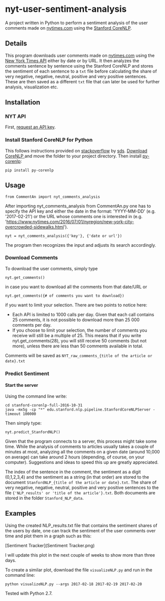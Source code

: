 # nyt-user-sentiment-analysis
A project written in Python to perform a sentiment analysis of the user comments made on [nytimes.com](http://nytimes.com) using the [Stanford CoreNLP](http://stanfordnlp.github.io/CoreNLP/index.html).

## Details

This program downloads user comments made on [nytimes.com](http://nytimes.com) using the [New York Times API](https://developer.nytimes.com) either by date or by URL. It then analyzes the comments sentence by sentence using the Stanford CoreNLP and stores the sentiment of each sentence to a `txt` file before calculating the share of very negative, negative, neutral, positive and very positive sentences. These are then saved as a different `txt` file that can later be used for further analysis, visualization etc.

## Installation

### NYT API

First, [request an API key](https://developer.nytimes.com).

### Install Stanford CoreNLP for Python

This follows instructions provided on [stackoverflow](http://stackoverflow.com/questions/32879532/stanford-nlp-for-python/40496870#40496870) by [sds](http://stackoverflow.com/users/850781/sds).
[Download CoreNLP ](http://stanfordnlp.github.io/CoreNLP/) and move the folder to your project directory. Then install [py-corenlp](https://github.com/smilli/py-corenlp/):

`pip install py-corenlp`

## Usage

`from CommentAn import nyt_comments_analysis`

After importing nyt_comments_analysis from CommentAn.py one has to specify the API key and either the date in the format: 'YYYY-MM-DD' (e.g. '2017-02-21') or the URL whose comments one is interested in (e.g. 'https://www.nytimes.com/2016/07/01/nyregion/new-york-city-overcrowded-sidewalks.html').

`nyt = nyt_comments_analysis({'key'}, {'date or url'})`

The program then recognizes the input and adjusts its search accordingly.

### Download Comments

To download the user comments, simply type

`nyt.get_comments()`

in case you want to download all the comments from that date/URL or

`nyt.get_comments({# of comments you want to download})`

if you want to limit your selection.
There are two points to notice here:
* Each API is limited to 1000 calls per day. Given that each call contains 25 comments, it is not possible to download more than 25 000 comments per day.
* If you choose to limit your selection, the number of comments you receive will still be a multiple of 25. This means that if you write nyt.get_comments(28), you will still receive 50 comments (but not more), unless there are less than 50 comments available in total. 

Comments will be saved as `NYT_raw_comments_{title of the article or date}.txt` 

### Predict Sentiment

#### Start the server

Using the command line write:

```
cd stanford-corenlp-full-2016-10-31
java -mx5g -cp "*" edu.stanford.nlp.pipeline.StanfordCoreNLPServer -timeout 100000
```

Then simply type:

`nyt.predict_StanfordNLP()`

Given that the program connects to a server, this process might take some time. While the analysis of comments to articles usually takes a couple of minutes at most, analyzing all the comments on a given date (around 10,000 on average) can take around 2 hours (depending, of course, on your computer). Suggestions and ideas to speed this up are greatly appreciated.

The index of the sentence in the comment, the sentiment as a digit (0,1,2,3,4) and the sentiment as a string (in that order) are stored to the document `StanfordNLP_{title of the article or date}.txt`. The share of very negative, negative, neutral, positive and very positive sentences to the file `{'NLP_results' or 'title of the article'}.txt`. Both documents are stored in the folder `Stanford_NLP_data`.

## Examples

Using the created NLP_results.txt file that contains the sentiment shares of the users by date, one can track the sentiment of the user comments over time and plot them in a graph such as this:

[Sentiment Tracker](Sentiment Tracker.png)

I will update this plot in the next couple of weeks to show more than three days.

To create a similar plot, download the file `visualizeNLP.py` and run in the command line:

`python visualizeNLP.py --args 2017-02-18 2017-02-19 2017-02-20`


Tested with Python 2.7.
